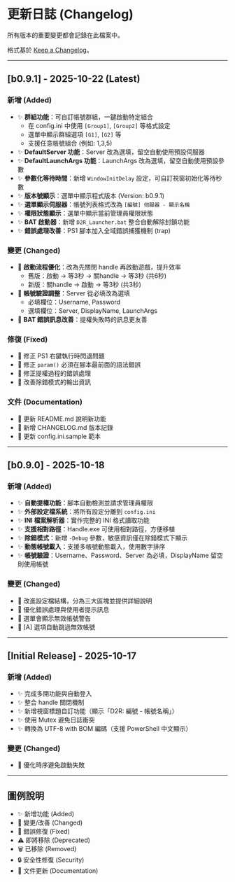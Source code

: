 # 更新日誌 (Changelog)

所有版本的重要變更都會記錄在此檔案中。

格式基於 [Keep a Changelog](https://keepachangelog.com/zh-TW/1.0.0/)。

---

## [b0.9.1] - 2025-10-22 (Latest)

### 新增 (Added)
- ✨ **群組功能**：可自訂帳號群組，一鍵啟動特定組合
  - 在 config.ini 中使用 `[Group1]`, `[Group2]` 等格式設定
  - 選單中顯示群組選項 `[G1]`, `[G2]` 等
  - 支援任意帳號組合 (例如: 1,3,5)
- ✨ **DefaultServer 功能**：Server 改為選填，留空自動使用預設伺服器
- ✨ **DefaultLaunchArgs 功能**：LaunchArgs 改為選填，留空自動使用預設參數
- ✨ **參數化等待時間**：新增 `WindowInitDelay` 設定，可自訂視窗初始化等待秒數
- ✨ **版本號顯示**：選單中顯示程式版本 (Version: b0.9.1)
- ✨ **選單顯示伺服器**：帳號列表格式改為 `[編號] 伺服器 - 顯示名稱`
- ✨ **權限狀態顯示**：選單中顯示當前管理員權限狀態
- ✨ **BAT 啟動器**：新增 `D2R_Launcher.bat` 整合自動解除封鎖功能
- ✨ **錯誤處理改善**：PS1 腳本加入全域錯誤捕獲機制 (trap)

### 變更 (Changed)
- 🔄 **啟動流程優化**：改為先關閉 handle 再啟動遊戲，提升效率
  - 舊版：啟動 → 等3秒 → 關handle → 等3秒 (共6秒)
  - 新版：關handle → 啟動 → 等3秒 (共3秒)
- 🔄 **帳號驗證調整**：Server 從必填改為選填
  - 必填欄位：Username, Password
  - 選填欄位：Server, DisplayName, LaunchArgs
- 🔄 **BAT 錯誤訊息改善**：提權失敗時的訊息更友善

### 修復 (Fixed)
- 🐛 修正 PS1 右鍵執行時閃退問題
- 🐛 修正 `param()` 必須在腳本最前面的語法錯誤
- 🐛 修正提權過程的錯誤處理
- 🐛 改善除錯模式的輸出資訊

### 文件 (Documentation)
- 📝 更新 README.md 說明新功能
- 📝 新增 CHANGELOG.md 版本記錄
- 📝 更新 config.ini.sample 範本

---

## [b0.9.0] - 2025-10-18

### 新增 (Added)
- ✨ **自動提權功能**：腳本自動檢測並請求管理員權限
- ✨ **外部設定檔系統**：將所有設定分離到 `config.ini`
- ✨ **INI 檔案解析器**：實作完整的 INI 格式讀取功能
- ✨ **支援相對路徑**：Handle.exe 可使用相對路徑，方便移植
- ✨ **除錯模式**：新增 `-Debug` 參數，敏感資訊僅在除錯模式下顯示
- ✨ **動態帳號載入**：支援多帳號動態載入，使用數字排序
- ✨ **帳號驗證**：Username、Password、Server 為必填，DisplayName 留空則使用帳號

### 變更 (Changed)
- 🔄 改進設定檔結構，分為三大區塊並提供詳細說明
- 🔄 優化錯誤處理與使用者提示訊息
- 🔄 選單會顯示無效帳號警告
- 🔄 [A] 選項自動跳過無效帳號

---

## [Initial Release] - 2025-10-17

### 新增 (Added)
- ✨ 完成多開功能與自動登入
- ✨ 整合 handle 關閉機制
- ✨ 新增視窗標題自訂功能（顯示「D2R: 編號 - 帳號名稱」）
- ✨ 使用 Mutex 避免日誌衝突
- ✨ 轉換為 UTF-8 with BOM 編碼（支援 PowerShell 中文顯示）

### 變更 (Changed)
- 🔄 優化時序避免啟動失敗

---

## 圖例說明

- ✨ 新增功能 (Added)
- 🔄 變更/改善 (Changed)
- 🐛 錯誤修復 (Fixed)
- ⚠️ 即將移除 (Deprecated)
- 🗑️ 已移除 (Removed)
- 🔒 安全性修復 (Security)
- 📝 文件更新 (Documentation)
